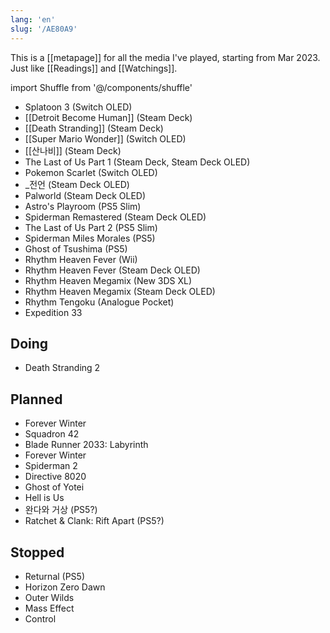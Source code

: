 ```yaml
---
lang: 'en'
slug: '/AE80A9'
---
```


This is a [[metapage]] for all the media I've played, starting from Mar 2023. Just like [[Readings]] and [[Watchings]].

import Shuffle from '@/components/shuffle'

<Shuffle>

- Splatoon 3 (Switch OLED)
- [[Detroit Become Human]] (Steam Deck)
- [[Death Stranding]] (Steam Deck)
- [[Super Mario Wonder]] (Switch OLED)
- [[산나비]] (Steam Deck)
- The Last of Us Part 1 (Steam Deck, Steam Deck OLED)
- Pokemon Scarlet (Switch OLED)
- \_전언 (Steam Deck OLED)
- Palworld (Steam Deck OLED)
- Astro's Playroom (PS5 Slim)
- Spiderman Remastered (Steam Deck OLED)
- The Last of Us Part 2 (PS5 Slim)
- Spiderman Miles Morales (PS5)
- Ghost of Tsushima (PS5)
- Rhythm Heaven Fever (Wii)
- Rhythm Heaven Fever (Steam Deck OLED)
- Rhythm Heaven Megamix (New 3DS XL)
- Rhythm Heaven Megamix (Steam Deck OLED)
- Rhythm Tengoku (Analogue Pocket)
- Expedition 33

</Shuffle>

## Doing

- Death Stranding 2

## Planned

- Forever Winter
- Squadron 42
- Blade Runner 2033: Labyrinth
- Forever Winter
- Spiderman 2
- Directive 8020
- Ghost of Yotei
- Hell is Us
- 완다와 거상 (PS5?)
- Ratchet & Clank: Rift Apart (PS5?)

## Stopped

- Returnal (PS5)
- Horizon Zero Dawn
- Outer Wilds
- Mass Effect
- Control
